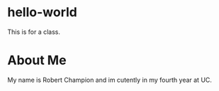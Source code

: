 # hello-world
This is for a class.
# About Me
My name is Robert Champion and im cutently in my fourth year at UC.
